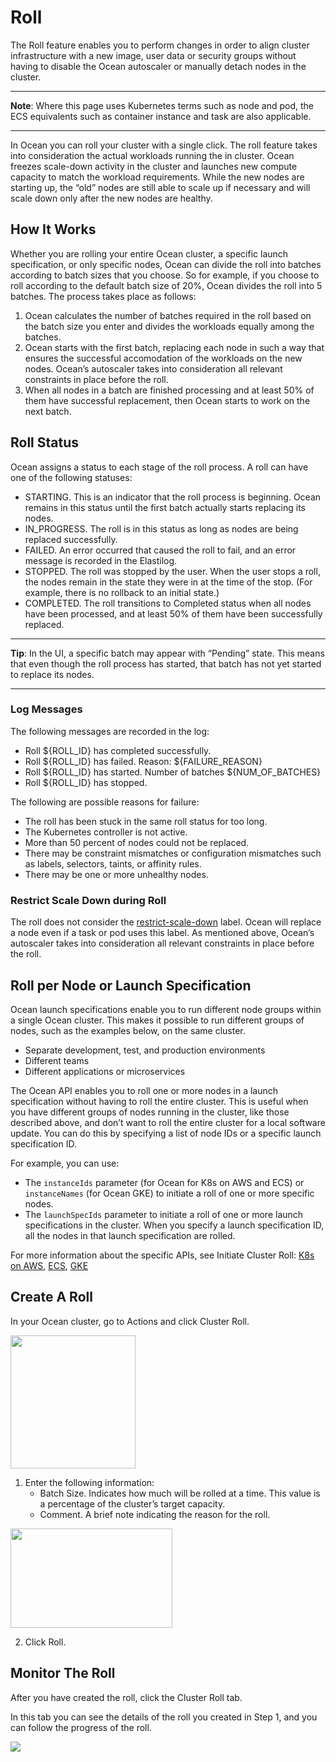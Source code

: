 # Roll

The Roll feature enables you to perform changes in order to align cluster infrastructure with a new image, user data or security groups without having to disable the Ocean autoscaler or manually detach nodes in the cluster.

---

**Note**: Where this page uses Kubernetes terms such as node and pod, the ECS equivalents such as container instance and task are also applicable.

---

In Ocean you can roll your cluster with a single click. The roll feature takes into consideration the actual workloads running the in cluster. Ocean freezes scale-down activity in the cluster and launches new compute capacity to match the workload requirements. While the new nodes are starting up, the “old” nodes are still able to scale up if necessary and will scale down only after the new nodes are healthy.

## How It Works

Whether you are rolling your entire Ocean cluster, a specific launch specification, or only specific nodes, Ocean can divide the roll into batches according to batch sizes that you choose. So for example, if you choose to roll according to the default batch size of 20%, Ocean divides the roll into 5 batches. The process takes place as follows:

1. Ocean calculates the number of batches required in the roll based on the batch size you enter and divides the workloads equally among the batches.
2. Ocean starts with the first batch, replacing each node in such a way that ensures the successful accomodation of the workloads on the new nodes. Ocean’s autoscaler takes into consideration all relevant constraints in place before the roll.
3. When all nodes in a batch are finished processing and at least 50% of them have successful replacement, then Ocean starts to work on the next batch.

## Roll Status

Ocean assigns a status to each stage of the roll process. A roll can have one of the following statuses:

- STARTING. This is an indicator that the roll process is beginning. Ocean remains in this status until the first batch actually starts replacing its nodes.
- IN_PROGRESS. The roll is in this status as long as nodes are being replaced successfully.
- FAILED. An error occurred that caused the roll to fail, and an error message is recorded in the Elastilog.
- STOPPED. The roll was stopped by the user. When the user stops a roll, the nodes remain in the state they were in at the time of the stop. (For example, there is no rollback to an initial state.)
- COMPLETED. The roll transitions to Completed status when all nodes have been processed, and at least 50% of them have been successfully replaced.

---

**Tip**: In the UI, a specific batch may appear with “Pending” state. This means that even though the roll process has started, that batch has not yet started to replace its nodes.

---

### Log Messages

The following messages are recorded in the log:

- Roll \${ROLL_ID} has completed successfully.
- Roll ${ROLL_ID} has failed. Reason: ${FAILURE_REASON}
- Roll ${ROLL_ID} has started. Number of batches ${NUM_OF_BATCHES}
- Roll \${ROLL_ID} has stopped.

The following are possible reasons for failure:

- The roll has been stuck in the same roll status for too long.
- The Kubernetes controller is not active.
- More than 50 percent of nodes could not be replaced.
- There may be constraint mismatches or configuration mismatches such as labels, selectors, taints, or affinity rules.
- There may be one or more unhealthy nodes.

### Restrict Scale Down during Roll

The roll does not consider the [restrict-scale-down](./scaling-kubernetes.md) label. Ocean will replace a node even if a task or pod uses this label. As mentioned above, Ocean’s autoscaler takes into consideration all relevant constraints in place before the roll.

## Roll per Node or Launch Specification

Ocean launch specifications enable you to run different node groups within a single Ocean cluster. This makes it possible to run different groups of nodes, such as the examples below, on the same cluster.

- Separate development, test, and production environments
- Different teams
- Different applications or microservices

The Ocean API enables you to roll one or more nodes in a launch specification without having to roll the entire cluster. This is useful when you have different groups of nodes running in the cluster, like those described above, and don’t want to roll the entire cluster for a local software update. You can do this by specifying a list of node IDs or a specific launch specification ID.

For example, you can use:

- The `instanceIds` parameter (for Ocean for K8s on AWS and ECS) or `instanceNames` (for Ocean GKE) to initiate a roll of one or more specific nodes.
- The `launchSpecIds` parameter to initiate a roll of one or more launch specifications in the cluster. When you specify a launch specification ID, all the nodes in that launch specification are rolled.

For more information about the specific APIs, see Initiate Cluster Roll: [K8s on AWS](https://help.spot.io/spotinst-api/ocean/ocean-cloud-api/ocean-for-aws/roll-cluster/create/), [ECS](https://help.spot.io/spotinst-api/ocean/ocean-cloud-api/ocean-for-ecs/roll-cluster/create/), [GKE](https://help.spot.io/spotinst-api/ocean/ocean-cloud-api/ocean-for-gke/roll-cluster/create/)

## Create A Roll

In your Ocean cluster, go to Actions and click Cluster Roll.

<img src="/ocean/_media/features-roll-01.png" width="200" height="213" />

1. Enter the following information:
   - Batch Size. Indicates how much will be rolled at a time. This value is a percentage of the cluster’s target capacity.
   - Comment. A brief note indicating the reason for the roll.

<img src="/ocean/_media/features-roll-02.png" width="259" height="159" />

2. Click Roll.

## Monitor The Roll

After you have created the roll, click the Cluster Roll tab.

In this tab you can see the details of the roll you created in Step 1, and you can follow the progress of the roll.

<img src="/ocean/_media/features-roll-03.png" />
